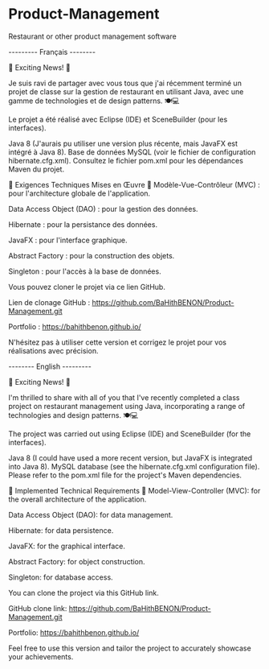 # Product-Management
Restaurant or other product management software

--------- Français --------

🚀 Exciting News! 🚀

Je suis ravi de partager avec vous tous que j'ai récemment terminé un projet de classe sur la gestion de restaurant en utilisant Java, avec une gamme de technologies et de design patterns. 🍽️💻

Le projet a été réalisé avec Eclipse (IDE) et SceneBuilder (pour les interfaces).

Java 8 (J'aurais pu utiliser une version plus récente, mais JavaFX est intégré à Java 8).
Base de données MySQL (voir le fichier de configuration hibernate.cfg.xml).
Consultez le fichier pom.xml pour les dépendances Maven du projet.

🔧 Exigences Techniques Mises en Œuvre 🔧
Modèle-Vue-Contrôleur (MVC) : pour l'architecture globale de l'application.

Data Access Object (DAO) : pour la gestion des données.

Hibernate : pour la persistance des données.

JavaFX : pour l'interface graphique.

Abstract Factory : pour la construction des objets.

Singleton : pour l'accès à la base de données.

Vous pouvez cloner le projet via ce lien GitHub.

Lien de clonage GitHub : https://github.com/BaHithBENON/Product-Management.git

Portfolio : https://bahithbenon.github.io/

N'hésitez pas à utiliser cette version et corrigez le projet pour vos réalisations avec précision.


-------- English ---------


🚀 Exciting News! 🚀

I'm thrilled to share with all of you that I've recently completed a class project on restaurant management using Java, incorporating a range of technologies and design patterns. 🍽️💻

The project was carried out using Eclipse (IDE) and SceneBuilder (for the interfaces).

Java 8 (I could have used a more recent version, but JavaFX is integrated into Java 8).
MySQL database (see the hibernate.cfg.xml configuration file).
Please refer to the pom.xml file for the project's Maven dependencies.

🔧 Implemented Technical Requirements 🔧
Model-View-Controller (MVC): for the overall architecture of the application.

Data Access Object (DAO): for data management.

Hibernate: for data persistence.

JavaFX: for the graphical interface.

Abstract Factory: for object construction.

Singleton: for database access.

You can clone the project via this GitHub link.

GitHub clone link: https://github.com/BaHithBENON/Product-Management.git

Portfolio: https://bahithbenon.github.io/

Feel free to use this version and tailor the project to accurately showcase your achievements.
